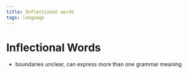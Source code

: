 ```yaml
---
title: Inflectional words
tags: language
---
```


# Inflectional Words
- boundaries unclear, can express more than one grammar meaning














